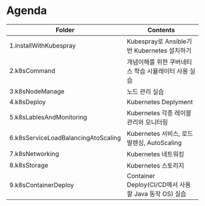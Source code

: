 # Agenda
| Folder | Contents                                                                                                    |
|-|-                                                                                                                   |
| 1.installWithKubespray               | Kubespray로 Ansible기반 Kubernetes 설치하기                                   |
| 2.k8sCommand                         | 개념이해를 위한 쿠버네티스 학습 시뮬레이터 사용 실습                          |
| 3.k8sNodeManage                      | 노드 관리 실습                                                                |
| 4.k8sDeploy                          | Kubernetes Deplyment                                                          |
| 5.k8sLablesAndMonitoring             | Kubernetes 각종 레이블 관리와 모니터링                                        |
| 6.k8sServiceLoadBalancingAtoScaling  | Kubernetes 서비스, 로드발렌싱, AutoScaling                                    |
| 7.k8sNetworking                      | Kubernetes 네트워킹                                                           |
| 8.k8sStorage                         | Kubernetes 스토리지                                                           |
| 9.k8sContainerDeploy                 | Container Deploy(CI/CD에서 사용할 Java 동작 OS) 실습                          |
